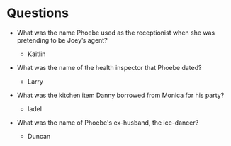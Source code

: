 # Questions

* What was the name Phoebe used as the receptionist when she was pretending to be Joey’s agent?
     - Kaitlin

* What was the name of the health inspector that Phoebe dated?
     - Larry
     
* What was the kitchen item Danny borrowed from Monica for his party?
     - ladel

* What was the name of Phoebe's ex-husband, the ice-dancer?
     - Duncan
